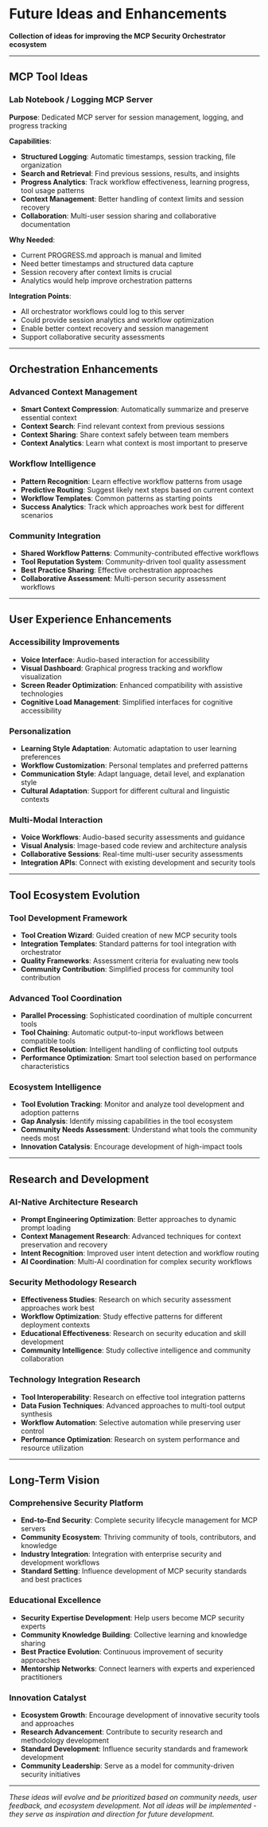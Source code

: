 # Future Ideas and Enhancements

**Collection of ideas for improving the MCP Security Orchestrator ecosystem**

---

## MCP Tool Ideas

### **Lab Notebook / Logging MCP Server**
**Purpose**: Dedicated MCP server for session management, logging, and progress tracking

**Capabilities**:
- **Structured Logging**: Automatic timestamps, session tracking, file organization
- **Search and Retrieval**: Find previous sessions, results, and insights
- **Progress Analytics**: Track workflow effectiveness, learning progress, tool usage patterns
- **Context Management**: Better handling of context limits and session recovery
- **Collaboration**: Multi-user session sharing and collaborative documentation

**Why Needed**:
- Current PROGRESS.md approach is manual and limited
- Need better timestamps and structured data capture
- Session recovery after context limits is crucial
- Analytics would help improve orchestration patterns

**Integration Points**:
- All orchestrator workflows could log to this server
- Could provide session analytics and workflow optimization
- Enable better context recovery and session management
- Support collaborative security assessments

---

## Orchestration Enhancements

### **Advanced Context Management**
- **Smart Context Compression**: Automatically summarize and preserve essential context
- **Context Search**: Find relevant context from previous sessions
- **Context Sharing**: Share context safely between team members
- **Context Analytics**: Learn what context is most important to preserve

### **Workflow Intelligence**
- **Pattern Recognition**: Learn effective workflow patterns from usage
- **Predictive Routing**: Suggest likely next steps based on current context
- **Workflow Templates**: Common patterns as starting points
- **Success Analytics**: Track which approaches work best for different scenarios

### **Community Integration**
- **Shared Workflow Patterns**: Community-contributed effective workflows
- **Tool Reputation System**: Community-driven tool quality assessment
- **Best Practice Sharing**: Effective orchestration approaches
- **Collaborative Assessment**: Multi-person security assessment workflows

---

## User Experience Enhancements

### **Accessibility Improvements**
- **Voice Interface**: Audio-based interaction for accessibility
- **Visual Dashboard**: Graphical progress tracking and workflow visualization
- **Screen Reader Optimization**: Enhanced compatibility with assistive technologies
- **Cognitive Load Management**: Simplified interfaces for cognitive accessibility

### **Personalization**
- **Learning Style Adaptation**: Automatic adaptation to user learning preferences
- **Workflow Customization**: Personal templates and preferred patterns
- **Communication Style**: Adapt language, detail level, and explanation style
- **Cultural Adaptation**: Support for different cultural and linguistic contexts

### **Multi-Modal Interaction**
- **Voice Workflows**: Audio-based security assessments and guidance
- **Visual Analysis**: Image-based code review and architecture analysis
- **Collaborative Sessions**: Real-time multi-user security assessments
- **Integration APIs**: Connect with existing development and security tools

---

## Tool Ecosystem Evolution

### **Tool Development Framework**
- **Tool Creation Wizard**: Guided creation of new MCP security tools
- **Integration Templates**: Standard patterns for tool integration with orchestrator
- **Quality Frameworks**: Assessment criteria for evaluating new tools
- **Community Contribution**: Simplified process for community tool contribution

### **Advanced Tool Coordination**
- **Parallel Processing**: Sophisticated coordination of multiple concurrent tools
- **Tool Chaining**: Automatic output-to-input workflows between compatible tools
- **Conflict Resolution**: Intelligent handling of conflicting tool outputs
- **Performance Optimization**: Smart tool selection based on performance characteristics

### **Ecosystem Intelligence**
- **Tool Evolution Tracking**: Monitor and analyze tool development and adoption patterns
- **Gap Analysis**: Identify missing capabilities in the tool ecosystem
- **Community Needs Assessment**: Understand what tools the community needs most
- **Innovation Catalysis**: Encourage development of high-impact tools

---

## Research and Development

### **AI-Native Architecture Research**
- **Prompt Engineering Optimization**: Better approaches to dynamic prompt loading
- **Context Management Research**: Advanced techniques for context preservation and recovery
- **Intent Recognition**: Improved user intent detection and workflow routing
- **AI Coordination**: Multi-AI coordination for complex security workflows

### **Security Methodology Research**
- **Effectiveness Studies**: Research on which security assessment approaches work best
- **Workflow Optimization**: Study effective patterns for different deployment contexts
- **Educational Effectiveness**: Research on security education and skill development
- **Community Intelligence**: Study collective intelligence and community collaboration

### **Technology Integration Research**
- **Tool Interoperability**: Research on effective tool integration patterns
- **Data Fusion Techniques**: Advanced approaches to multi-tool output synthesis
- **Workflow Automation**: Selective automation while preserving user control
- **Performance Optimization**: Research on system performance and resource utilization

---

## Long-Term Vision

### **Comprehensive Security Platform**
- **End-to-End Security**: Complete security lifecycle management for MCP servers
- **Community Ecosystem**: Thriving community of tools, contributors, and knowledge
- **Industry Integration**: Integration with enterprise security and development workflows
- **Standard Setting**: Influence development of MCP security standards and best practices

### **Educational Excellence**
- **Security Expertise Development**: Help users become MCP security experts
- **Community Knowledge Building**: Collective learning and knowledge sharing
- **Best Practice Evolution**: Continuous improvement of security approaches
- **Mentorship Networks**: Connect learners with experts and experienced practitioners

### **Innovation Catalyst**
- **Ecosystem Growth**: Encourage development of innovative security tools and approaches
- **Research Advancement**: Contribute to security research and methodology development
- **Standard Development**: Influence security standards and framework development
- **Community Leadership**: Serve as a model for community-driven security initiatives

---

*These ideas will evolve and be prioritized based on community needs, user feedback, and ecosystem development. Not all ideas will be implemented - they serve as inspiration and direction for future development.*